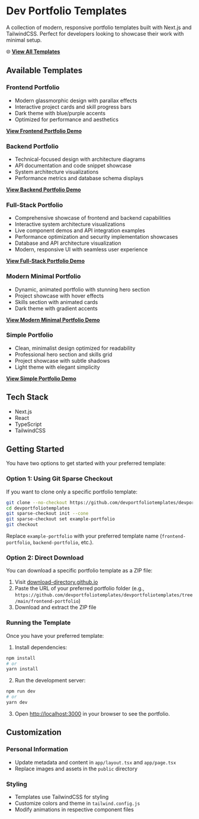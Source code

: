 # Dev Portfolio Templates

A collection of modern, responsive portfolio templates built with Next.js and TailwindCSS. Perfect for developers looking to showcase their work with minimal setup.

🌐 **[View All Templates](https://www.devportfoliotemplates.com)**

## Available Templates

### Frontend Portfolio

- Modern glassmorphic design with parallax effects
- Interactive project cards and skill progress bars
- Dark theme with blue/purple accents
- Optimized for performance and aesthetics

**[View Frontend Portfolio Demo](https://www.devportfoliotemplates.com/portfolios/frontend-portfolio)**

### Backend Portfolio

- Technical-focused design with architecture diagrams
- API documentation and code snippet showcase
- System architecture visualizations
- Performance metrics and database schema displays

**[View Backend Portfolio Demo](https://www.devportfoliotemplates.com/portfolios/backend-portfolio)**

### Full-Stack Portfolio

- Comprehensive showcase of frontend and backend capabilities
- Interactive system architecture visualizations
- Live component demos and API integration examples
- Performance optimization and security implementation showcases
- Database and API architecture visualization
- Modern, responsive UI with seamless user experience

**[View Full-Stack Portfolio Demo](https://www.devportfoliotemplates.com/portfolios/fullstack-portfolio)**

### Modern Minimal Portfolio

- Dynamic, animated portfolio with stunning hero section
- Project showcase with hover effects
- Skills section with animated cards
- Dark theme with gradient accents

**[View Modern Minimal Portfolio Demo](https://www.devportfoliotemplates.com/portfolios/modern-minimal-portfolio)**

### Simple Portfolio

- Clean, minimalist design optimized for readability
- Professional hero section and skills grid
- Project showcase with subtle shadows
- Light theme with elegant simplicity

**[View Simple Portfolio Demo](https://www.devportfoliotemplates.com/portfolios/simple-portfolio)**

## Tech Stack

- Next.js
- React
- TypeScript
- TailwindCSS

## Getting Started

You have two options to get started with your preferred template:

### Option 1: Using Git Sparse Checkout

If you want to clone only a specific portfolio template:

```bash
git clone --no-checkout https://github.com/devportfoliotemplates/devportfoliotemplates.git
cd devportfoliotemplates
git sparse-checkout init --cone
git sparse-checkout set example-portfolio
git checkout
```

Replace `example-portfolio` with your preferred template name (`frontend-portfolio`, `backend-portfolio`, etc.).

### Option 2: Direct Download

You can download a specific portfolio template as a ZIP file:

1. Visit [download-directory.github.io](https://download-directory.github.io/)
2. Paste the URL of your preferred portfolio folder (e.g., `https://github.com/devportfoliotemplates/devportfoliotemplates/tree/main/frontend-portfolio`)
3. Download and extract the ZIP file

### Running the Template

Once you have your preferred template:

1. Install dependencies:

```bash
npm install
# or
yarn install
```

2. Run the development server:

```bash
npm run dev
# or
yarn dev
```

3. Open [http://localhost:3000](http://localhost:3000) in your browser to see the portfolio.

## Customization

### Personal Information

- Update metadata and content in `app/layout.tsx` and `app/page.tsx`
- Replace images and assets in the `public` directory

### Styling

- Templates use TailwindCSS for styling
- Customize colors and theme in `tailwind.config.js`
- Modify animations in respective component files
